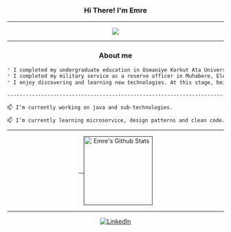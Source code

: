 <h3 align="center"> Hi There!  I'm Emre </h3> 

___

<div align='center'>
<img src='https://readme-typing-svg.herokuapp.com?font=ubuntu&color=FFFFFF&center=true&lines=Today+is+a+good+day+to+write+code+:)'/>
</div>

___

<h3 align="center"> About me </h3>

```markdown
* I completed my undergraduate education in Osmaniye Korkut Ata University, Department of Management Information Systems in 2021.
* I completed my military service as a reserve officer in Muhabere, Electronic Information Systems (MEBS) Barracks Mamak/Ankara.
* I enjoy discovering and learning new technologies. At this stage, being a good software developer is among my goals.

------------------------------------------------------------------------------------------------------------------------------------

📫 I’m currently working on java and sub-technologies.
                                   
📫 I’m currently learning microservice, design patterns and clean code.

```
___

<div align="center">
<a href="">  
<img height="160em" alt="Emre's Github Stats" align="center" src="https://github-readme-stats-eight-theta.vercel.app/api/top-langs/?username=altinayemre&langs_count=8&layout=compact&theme=react&bg_color=0D1117"/>
</a>
</div>

___
<p align="center">
  <a href="https://www.linkedin.com/in/emrealtinay/">
    <img src="https://img.shields.io/badge/linkedin-%231E77B5.svg?&style=for-the-badge&logo=linkedin&logoColor=white" alt="LinkedIn">
  </a>
</p>


 
 




